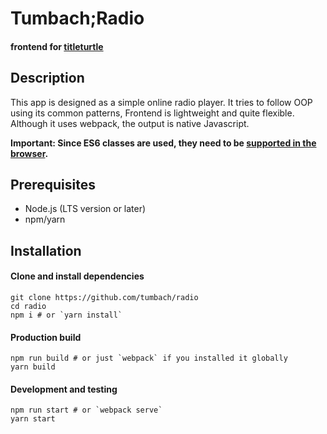 # Tumbach;Radio
#### frontend for [titleturtle](https://github.com/tumbach/titleturtle)

## Description
This app is designed as a simple online radio player.
It tries to follow OOP using its common patterns,
Frontend is lightweight and quite flexible.
Although it uses webpack, the output is native Javascript.

**Important: Since ES6 classes are used, they need to be [supported in the browser](https://caniuse.com/es6-class).**

## Prerequisites
- Node.js (LTS version or later)
- npm/yarn

## Installation

#### Clone and install dependencies
```shell script
git clone https://github.com/tumbach/radio
cd radio
npm i # or `yarn install`
```

#### Production build
```shell script
npm run build # or just `webpack` if you installed it globally
yarn build
```

#### Development and testing
```shell script
npm run start # or `webpack serve`
yarn start
```
